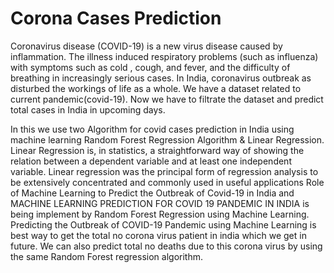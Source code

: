 # Corona Cases Prediction


Coronavirus disease (COVID-19) is a new virus disease caused by inflammation. The illness induced respiratory problems (such as influenza) with symptoms such as cold , cough, and fever, and the difficulty of breathing in increasingly serious cases. In India, coronavirus outbreak as disturbed the workings of life as a whole. 
We have a dataset related to current  pandemic(covid-19). Now we have to filtrate the dataset and predict total cases in India in upcoming days. 

In this we use two Algorithm for covid cases prediction in India using machine learning Random Forest Regression Algorithm & Linear Regression. Linear Regression is, in statistics, a straightforward way of showing the relation between a dependent variable and at least one independent variable. Linear regression was the principal form of regression analysis to be extensively concentrated and commonly used in useful applications
Role of Machine Learning to Predict the Outbreak of Covid-19 in India and MACHINE LEARNING PREDICTION FOR COVID 19 PANDEMIC IN INDIA is being implement by Random Forest Regression using Machine Learning.
Predicting the Outbreak of COVID-19 Pandemic using Machine Learning is best way to get the total no corona virus patient in india which we get in future. We can also predict total no deaths due to this corona virus by using the same Random Forest regression algorithm.


